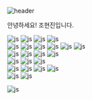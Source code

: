 ![header](https://capsule-render.vercel.app/api?type=venom&theme=tokyonight&color=auto&height=200&section=header&text=Jomalang's%20GitHub-nl-&render&fontSize=50&descSize=30&animation=fadeIn)

<p>안녕하세요! 조현진입니다.</p>


<!--<a href="https://git.io/typing-svg"><img src="https://readme-typing-svg.demolab.com?font=Fira+Code&pause=1000&color=FFFFFF&width=435&lines=Hello+world!" alt="Typing SVG" /></a>-->
![js](https://img.shields.io/badge/python-3776AB?style=for-the-badge&logo=python&logoColor=white)
![js](https://img.shields.io/badge/JavaScript-F7DF1E?style=for-the-badge&logo=JavaScript&logoColor=white)
![js](https://img.shields.io/badge/C-00599C?style=for-the-badge&logo=c&logoColor=white)
![js](https://img.shields.io/badge/Java-ED8B00?style=for-the-badge&logo=openjdk&logoColor=white)
<br/>
![js](https://img.shields.io/badge/HTML5-E34F26?style=for-the-badge&logo=html5&logoColor=white)
![js](https://img.shields.io/badge/CSS3-1572B6?style=for-the-badge&logo=css3&logoColor=white)
![js](https://img.shields.io/badge/Vue.js-35495E?style=for-the-badge&logo=vue.js&logoColor=4FC08D)
![js](https://img.shields.io/badge/React-61DAFB?style=for-the-badge&logo=React&logoColor=4FC08D)
![js](https://img.shields.io/badge/Electron-47848F?style=for-the-badge&logo=Electron&logoColor=4FC08D)
![js](https://img.shields.io/badge/Thymeleaf-005F0F?style=for-the-badge&logo=Thymeleaf&logoColor=4FC08D)
<br/>
![js](https://img.shields.io/badge/Spring-6DB33F?style=for-the-badge&logo=spring&logoColor=white)
![js](https://img.shields.io/badge/Spring_Security-6DB33F?style=for-the-badge&logo=Spring-Security&logoColor=white)
![js](https://img.shields.io/badge/FastAPI-009688?style=for-the-badge&logo=FastAPI&logoColor=white)
![js](https://img.shields.io/badge/CrewAI-FF5A50?style=for-the-badge&logo=CrewAI&logoColor=white)
<br/>
![js](https://img.shields.io/badge/MySQL-00000F?style=for-the-badge&logo=mysql&logoColor=white)
![js](https://img.shields.io/badge/MariaDB-003545?style=for-the-badge&logo=MariaDB&logoColor=white)
![js](https://img.shields.io/badge/Hibernate-59666C?style=for-the-badge&logo=Hibernate&logoColor=white)
<br/>
![js](https://img.shields.io/badge/VIM-019733?&style=for-the-badge&logo=Vim&logoColor=white)
![js](https://img.shields.io/badge/GIT-E44C30?style=for-the-badge&logo=git&logoColor=white)
![js](https://img.shields.io/badge/Ubuntu-E95420?style=for-the-badge&logo=Ubuntu&logoColor=white)
![js](https://img.shields.io/badge/Docker-2496ED?style=for-the-badge&logo=Docker&logoColor=white)
<br/>
![js](https://img.shields.io/badge/Steam-000000?style=for-the-badge&logo=steam&logoColor=white)
![js](https://img.shields.io/badge/Riot_Games-D32936?style=for-the-badge&logo=riot-games&logoColor=white)




![js](https://img.shields.io/github/last-commit/Jomalang/ggogit.svg)
